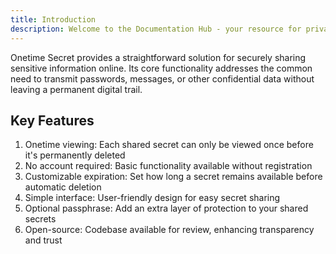 ```yaml
---
title: Introduction
description: Welcome to the Documentation Hub - your resource for privacy-focused, ephemeral secret sharing.
---
```


Onetime Secret provides a straightforward solution for securely sharing sensitive information online. Its core functionality addresses the common need to transmit passwords, messages, or other confidential data without leaving a permanent digital trail.


## Key Features


1. Onetime viewing: Each shared secret can only be viewed once before it's permanently deleted
2. No account required: Basic functionality available without registration
3. Customizable expiration: Set how long a secret remains available before automatic deletion
4. Simple interface: User-friendly design for easy secret sharing
5. Optional passphrase: Add an extra layer of protection to your shared secrets
6. Open-source: Codebase available for review, enhancing transparency and trust
